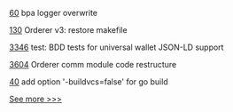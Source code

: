 
[60](https://github.com/hyperledger-labs/business-partner-agent-chart/pull/60) bpa logger overwrite

[130](https://github.com/hyperledger/fabric-protos/pull/130) Orderer v3: restore makefile

[3346](https://github.com/hyperledger/aries-framework-go/pull/3346) test: BDD tests for universal wallet JSON-LD support

[3604](https://github.com/hyperledger/fabric/pull/3604) Orderer comm module code restructure

[40](https://github.com/hyperledger-labs/yui-corda-ibc/pull/40) add option '-buildvcs=false' for go build


[See more >>>](https://start-here.hyperledger.org/pull-requests)
